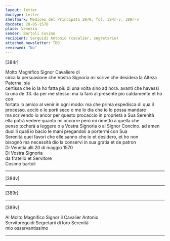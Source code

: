 ```yaml
---
layout: letter
doctype: Letter
shelfmark: Mediceo del Principato 2979, fol. 384r-v, 389r-v
docdate: 20-05-1570
place: Venezia
sender: Bartoli Cosimo
recipient: Serguidi Antonio (cavalier, segretario)
attached_newsletter: TBD
reviewed: "No"
---
```


[384r]  
  
  
Molto Magnifico Signor Cavaliere di  
circa la persuasione che Vostra Signoria mi scrive che desidera la Alteza Paterna, sia  
certissa che io la ho fatta più di una volta sino ad hora. avanti che havessi  
la una de .13. da per me stesso: ma la farò al presente più caldamente et ho con  
fortato lo amico al venir in ogni modo: ma che prima espedisca di qua il  
processo, acciò o lo porti seco o me lo dia che io lo possa mandare  
ma scrivendo io ancor per questo procaccio in proprietà a Sua Serenità  
ella potrà vedere quanto mi occorre però mi rimetto a quella che  
penso tocherà a leggere o a Vostra Signoria o al Signor Concino. ad amen  
duoi li quali io bacio le mani pregandoli a portermi con Sua  
Serenità quei favori che elle sanno che io et desidero, et ho non  
bisognò ma necessità dio la conservi in sua gratia et de patron  
Di Venetia alli 20 di maggio 1570  
Di Vostra Signoria  
da fratello et Servitore  
Cosimo bartoli  
  
---  

[384v]  
  
  
  
---  

[389r]  
  
  
  
---  

[389v]  
  
  
Al Molto Magnifico Signor il Cavalier Antonio  
Servitoreguidi Segretarii di loro Serenità  
mio osservantissimo  
  
---  


